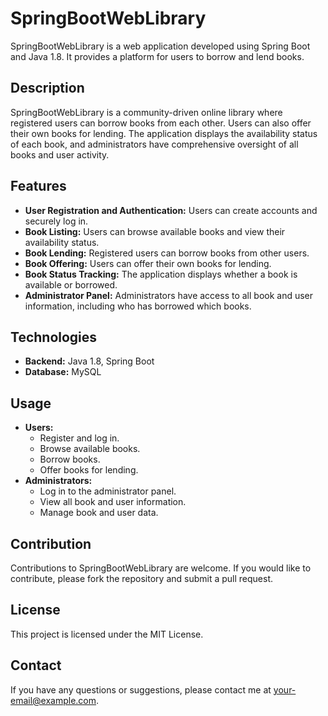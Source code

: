 # SpringBootWebLibrary

SpringBootWebLibrary is a web application developed using Spring Boot and Java 1.8. It provides a platform for users to borrow and lend books.

## Description

SpringBootWebLibrary is a community-driven online library where registered users can borrow books from each other. Users can also offer their own books for lending. The application displays the availability status of each book, and administrators have comprehensive oversight of all books and user activity.

## Features

* **User Registration and Authentication:** Users can create accounts and securely log in.
* **Book Listing:** Users can browse available books and view their availability status.
* **Book Lending:** Registered users can borrow books from other users.
* **Book Offering:** Users can offer their own books for lending.
* **Book Status Tracking:** The application displays whether a book is available or borrowed.
* **Administrator Panel:** Administrators have access to all book and user information, including who has borrowed which books.

## Technologies

* **Backend:** Java 1.8, Spring Boot
* **Database:** MySQL

## Usage

* **Users:**
    * Register and log in.
    * Browse available books.
    * Borrow books.
    * Offer books for lending.
* **Administrators:**
    * Log in to the administrator panel.
    * View all book and user information.
    * Manage book and user data.

## Contribution

Contributions to SpringBootWebLibrary are welcome. If you would like to contribute, please fork the repository and submit a pull request.

## License

This project is licensed under the MIT License.

## Contact

If you have any questions or suggestions, please contact me at your-email@example.com.
